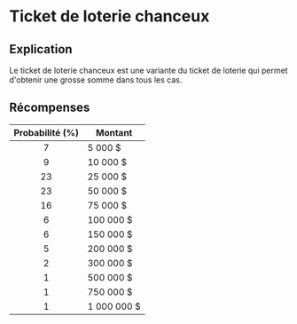 # Ticket de loterie chanceux

## Explication
Le ticket de loterie chanceux est une variante du ticket de loterie qui permet d'obtenir une grosse somme dans tous les cas.

## Récompenses

| Probabilité (%) | Montant |
| :---: | --- |
| 7 | 5 000 $ |
| 9 | 10 000 $ |
| 23 | 25 000 $ |
| 23 | 50 000 $ |
| 16 | 75 000 $ |
| 6 | 100 000 $ |
| 6 | 150 000 $ |
| 5 | 200 000 $ |
| 2 | 300 000 $ |
| 1 | 500 000 $ |
| 1 | 750 000 $ |
| 1 | 1 000 000 $ |